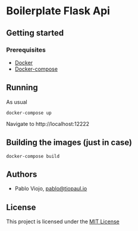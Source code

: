 # Boilerplate Flask Api


## Getting started

### Prerequisites

* [Docker](https://www.docker.com/products/docker-desktop)
* [Docker-compose](https://docs.docker.com/compose/install/)

## Running

As usual

```
docker-compose up
```

Navigate to http://localhost:12222

## Building the images (just in case)

```
docker-compose build
```

## Authors

* Pablo Viojo, [pablo@tiopaul.io](mailto:pablo@tiopaul.io)

## License

This project is licensed under the [MIT License](https://opensource.org/licenses/MIT)




